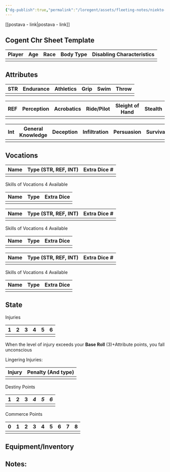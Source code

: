```yaml
---
{"dg-publish":true,"permalink":"/loregent/assets/fleeting-notes/niekto-urobil-cogent-character-table/","noteIcon":""}
---
```



[[postava - link\|postava - link]]

## Cogent Chr Sheet Template

| Player | Age | Race | Body Type | Disabling Characteristics |
| ------ | --- | ---- | --------- | ------------------------- |
|        |     |      |           |                           |

## Attributes

| STR | Endurance | Athletics | Grip | Swim | Throw |
| --- | --------- | --------- | ---- | ---- | ----- |
|     |           |           |      |      |       |

| REF | Perception | Acrobatics | Ride/Pilot | Sleight of Hand | Stealth |
| --- | ---------- | ---------- | ---------- | --------------- | ------- |
|     |            |            |            |                 |         |

| Int | General Knowledge | Deception | Infiltration | Persuasion | Survival |
| ---- | ---- | ---- | ---- | ---- | ---- |
|  |  |  |  |  |  |

## Vocations

| Name | Type (STR, REF, INT) | Extra Dice # |
| ---- | -------------------- | ------------ |
|      |                      |              |
Skills of Vocations 4 Available

| Name | Type | Extra Dice |
| ---- | ---- | ---------- |
|      |      |            |


| Name | Type (STR, REF, INT) | Extra Dice # |
| ---- | -------------------- | ------------ |
|      |                      |              |
Skills of Vocations 4 Available

| Name | Type | Extra Dice |
| ---- | ---- | ---------- |
|      |      |            |


| Name | Type (STR, REF, INT) | Extra Dice # |
| ---- | -------------------- | ------------ |
|      |                      |              |
Skills of Vocations 4 Available

| Name | Type | Extra Dice |
| ---- | ---- | ---------- |
|      |      |            |

## State
Injuries

| 1   | 2   | 3   | 4   | 5   | 6   |
| --- | --- | --- | --- | --- | --- |
|     |     |     |     |     |     |
When the level of injury exceeds your **Base Roll** (3)+Attribute points, you fall unconscious

Lingering Injuries:

| Injury | Penalty (And type) |
| ------ | ------------------ |
|        |                    |

Destiny Points

| **1**     | **2**     | **3**     | *4*   | *5*   | *6*   |
| ----- | ----- | ----- | --- | --- | --- |
|       |       |       |     |     |     |

Commerce Points

| 0   | 1   | 2   | 3   | 4   | 5   | 6   | 7   | 8   |
| --- | --- | --- | --- | --- | --- | --- | --- | --- |
|  |  |  |     |     |     |     |     |     |

## Equipment/Inventory

## Notes:
